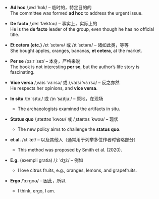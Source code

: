 - **Ad hoc** /ˌæd ˈhɒk/ – 临时的，特定目的的  
  The committee was formed **ad hoc** to address the urgent issue.  

- **De facto** /ˌdeɪ ˈfæktoʊ/ – 事实上，实际上的  
  He is the **de facto** leader of the group, even though he has no official title.  

- **Et cetera (etc.)** /ɛt ˈsɛtərə/ 或 /ɪt ˈsɛtərə/ – 诸如此类，等等  
  She bought apples, oranges, bananas, **et cetera**, at the market.  

- **Per se** /pɜːr ˈseɪ/ – 本身，严格来说  
  The book is not interesting **per se**, but the author’s life story is fascinating.  

- **Vice versa** /ˌvaɪs ˈvɜːrsə/ 或 /ˌvaɪsi ˈvɜːrsə/ – 反之亦然  
  He respects her opinions, and **vice versa**.  

- **In situ** /ɪn ˈsɪtuː/ 或 /ɪn ˈsaɪtjuː/ – 原地，在现场
  - The archaeologists examined the artifacts in situ.

- **Status quo** /ˌsteɪtəs ˈkwoʊ/ 或 /ˌstætəs ˈkwoʊ/ – 现状  
  - The new policy aims to challenge the **status quo**.

- **et al.** /ɛt ˈæl/ – 以及其他人（通常用于列举多位作者时省略部分）
  - This method was proposed by Smith et al. (2020).

- **E.g.** (exempli gratia) /ˌiː ˈdʒiː/ – 例如
  - I love citrus fruits, e.g., oranges, lemons, and grapefruits.

- **Ergo** /ˈɜːrɡoʊ/ – 因此，所以
  - I think, ergo, I am.
